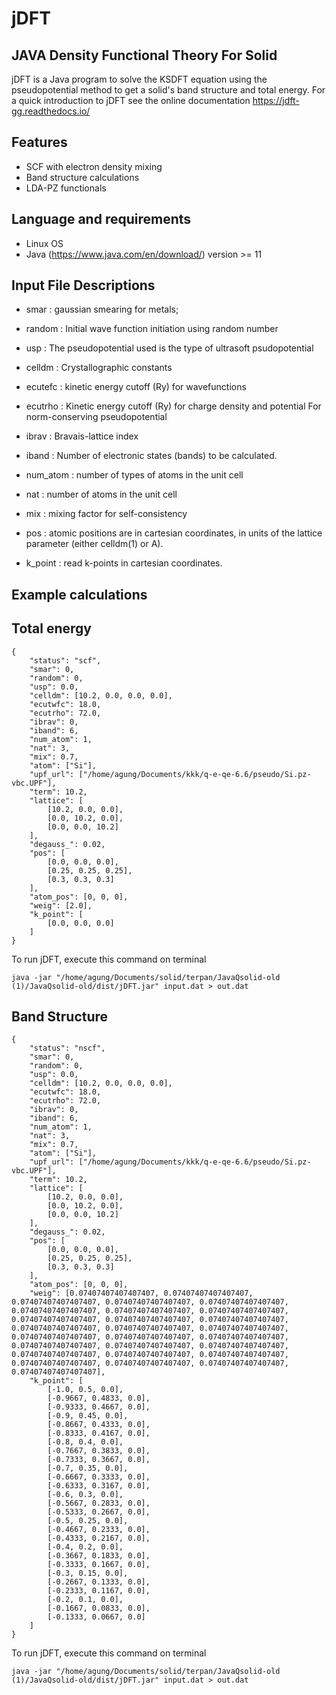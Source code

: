 # jDFT
## JAVA Density Functional Theory For Solid 
jDFT is a Java program to solve the KSDFT equation using the pseudopotential method to get a solid's band structure and total energy. For a quick introduction to jDFT see the online documentation <https://jdft-gg.readthedocs.io/>
## Features
- SCF with electron density mixing
- Band structure calculations
- LDA-PZ functionals
## Language and requirements
- Linux OS
- Java (https://www.java.com/en/download/) version >= 11

## Input File Descriptions
-   smar : gaussian smearing for metals;

-   random : Initial wave function initiation using random number

-   usp : The pseudopotential used is the type of ultrasoft
    psudopotential

-   celldm : Crystallographic constants

-   ecutefc : kinetic energy cutoff (Ry) for wavefunctions

-   ecutrho : Kinetic energy cutoff (Ry) for charge density and
    potential For norm-conserving pseudopotential

-   ibrav : Bravais-lattice index

-   iband : Number of electronic states (bands) to be calculated.

-   num\_atom : number of types of atoms in the unit cell

-   nat : number of atoms in the unit cell

-   mix : mixing factor for self-consistency

-   pos : atomic positions are in cartesian coordinates, in units of the
    lattice parameter (either celldm(1) or A).

-   k\_point : read k-points in cartesian coordinates.
## Example calculations

Total energy
------------

    {
        "status": "scf",
        "smar": 0,
        "random": 0,
        "usp": 0.0,
        "celldm": [10.2, 0.0, 0.0, 0.0],
        "ecutwfc": 18.0,
        "ecutrho": 72.0,
        "ibrav": 0,
        "iband": 6,
        "num_atom": 1,
        "nat": 3,
        "mix": 0.7,
        "atom": ["Si"],
        "upf_url": ["/home/agung/Documents/kkk/q-e-qe-6.6/pseudo/Si.pz-vbc.UPF"],
        "term": 10.2,
        "lattice": [
            [10.2, 0.0, 0.0],
            [0.0, 10.2, 0.0],
            [0.0, 0.0, 10.2]
        ],
        "degauss_": 0.02,
        "pos": [
            [0.0, 0.0, 0.0],
            [0.25, 0.25, 0.25],
            [0.3, 0.3, 0.3]
        ],
        "atom_pos": [0, 0, 0],
        "weig": [2.0],
        "k_point": [
            [0.0, 0.0, 0.0]
        ]
    }



To run jDFT, execute this command on terminal

    java -jar "/home/agung/Documents/solid/terpan/JavaQsolid-old (1)/JavaQsolid-old/dist/jDFT.jar" input.dat > out.dat
     

Band Structure
--------------

    {
        "status": "nscf",
        "smar": 0,
        "random": 0,
        "usp": 0.0,
        "celldm": [10.2, 0.0, 0.0, 0.0],
        "ecutwfc": 18.0,
        "ecutrho": 72.0,
        "ibrav": 0,
        "iband": 6,
        "num_atom": 1,
        "nat": 3,
        "mix": 0.7,
        "atom": ["Si"],
        "upf_url": ["/home/agung/Documents/kkk/q-e-qe-6.6/pseudo/Si.pz-vbc.UPF"],
        "term": 10.2,
        "lattice": [
            [10.2, 0.0, 0.0],
            [0.0, 10.2, 0.0],
            [0.0, 0.0, 10.2]
        ],
        "degauss_": 0.02,
        "pos": [
            [0.0, 0.0, 0.0],
            [0.25, 0.25, 0.25],
            [0.3, 0.3, 0.3]
        ],
        "atom_pos": [0, 0, 0],
        "weig": [0.07407407407407407, 0.07407407407407407, 0.07407407407407407, 0.07407407407407407, 0.07407407407407407, 0.07407407407407407, 0.07407407407407407, 0.07407407407407407, 0.07407407407407407, 0.07407407407407407, 0.07407407407407407, 0.07407407407407407, 0.07407407407407407, 0.07407407407407407, 0.07407407407407407, 0.07407407407407407, 0.07407407407407407, 0.07407407407407407, 0.07407407407407407, 0.07407407407407407, 0.07407407407407407, 0.07407407407407407, 0.07407407407407407, 0.07407407407407407, 0.07407407407407407, 0.07407407407407407, 0.07407407407407407],
        "k_point": [
            [-1.0, 0.5, 0.0],
            [-0.9667, 0.4833, 0.0],
            [-0.9333, 0.4667, 0.0],
            [-0.9, 0.45, 0.0],
            [-0.8667, 0.4333, 0.0],
            [-0.8333, 0.4167, 0.0],
            [-0.8, 0.4, 0.0],
            [-0.7667, 0.3833, 0.0],
            [-0.7333, 0.3667, 0.0],
            [-0.7, 0.35, 0.0],
            [-0.6667, 0.3333, 0.0],
            [-0.6333, 0.3167, 0.0],
            [-0.6, 0.3, 0.0],
            [-0.5667, 0.2833, 0.0],
            [-0.5333, 0.2667, 0.0],
            [-0.5, 0.25, 0.0],
            [-0.4667, 0.2333, 0.0],
            [-0.4333, 0.2167, 0.0],
            [-0.4, 0.2, 0.0],
            [-0.3667, 0.1833, 0.0],
            [-0.3333, 0.1667, 0.0],
            [-0.3, 0.15, 0.0],
            [-0.2667, 0.1333, 0.0],
            [-0.2333, 0.1167, 0.0],
            [-0.2, 0.1, 0.0],
            [-0.1667, 0.0833, 0.0],
            [-0.1333, 0.0667, 0.0]
        ]
    }

To run jDFT, execute this command on terminal

    java -jar "/home/agung/Documents/solid/terpan/JavaQsolid-old (1)/JavaQsolid-old/dist/jDFT.jar" input.dat > out.dat
     

